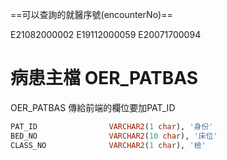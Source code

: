 ==可以查詢的就醫序號(encounterNo)==

E21082000002
E19112000059
E20071700094



# 病患主檔 OER_PATBAS

OER_PATBAS 傳給前端的欄位要加PAT_ID

```sql
PAT_ID                VARCHAR2(1 char), '身份'
BED_NO                VARCHAR2(10 char), '床位'
CLASS_NO              VARCHAR2(1 char), '檢'
```

